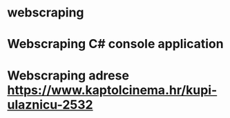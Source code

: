 # webscraping
# Webscraping C# console application
# Webscraping adrese https://www.kaptolcinema.hr/kupi-ulaznicu-2532
